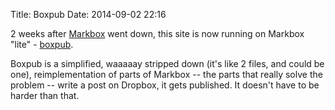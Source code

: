 Title: Boxpub
Date: 2014-09-02 22:16


2 weeks after [Markbox](http://markbox.io) went down, this site is now running on Markbox "lite" - [boxpub](http://github.com/sivy/boxpub).

Boxpub is a simplified, waaaaay stripped down (it's like 2 files, and could be one), reimplementation of parts of Markbox --
the parts that really solve the problem -- write a post on Dropbox, it gets published. It doesn't have to be harder than that.
